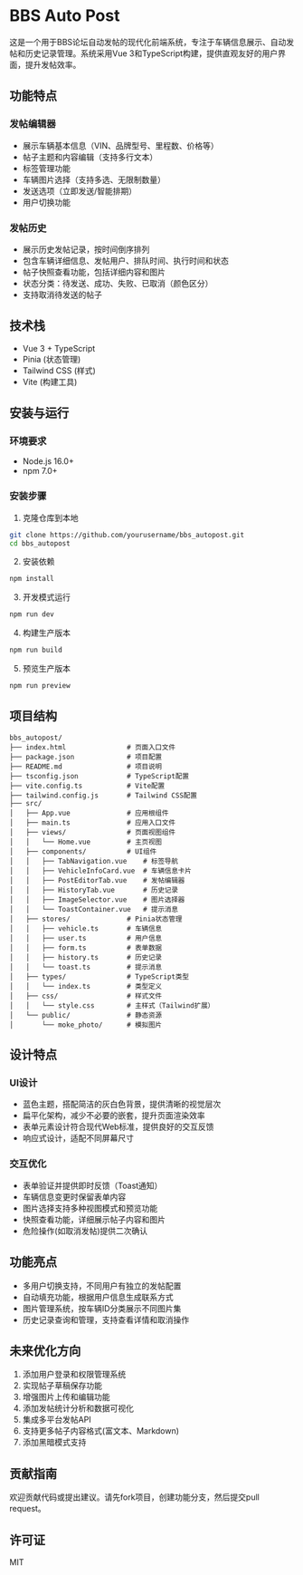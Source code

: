 # BBS Auto Post

这是一个用于BBS论坛自动发帖的现代化前端系统，专注于车辆信息展示、自动发帖和历史记录管理。系统采用Vue 3和TypeScript构建，提供直观友好的用户界面，提升发帖效率。

## 功能特点

### 发帖编辑器
- 展示车辆基本信息（VIN、品牌型号、里程数、价格等）
- 帖子主题和内容编辑（支持多行文本）
- 标签管理功能
- 车辆图片选择（支持多选、无限制数量）
- 发送选项（立即发送/智能排期）
- 用户切换功能

### 发帖历史
- 展示历史发帖记录，按时间倒序排列
- 包含车辆详细信息、发帖用户、排队时间、执行时间和状态
- 帖子快照查看功能，包括详细内容和图片
- 状态分类：待发送、成功、失败、已取消（颜色区分）
- 支持取消待发送的帖子

## 技术栈
- Vue 3 + TypeScript
- Pinia (状态管理)
- Tailwind CSS (样式)
- Vite (构建工具)

## 安装与运行

### 环境要求
- Node.js 16.0+
- npm 7.0+

### 安装步骤
1. 克隆仓库到本地
```bash
git clone https://github.com/yourusername/bbs_autopost.git
cd bbs_autopost
```

2. 安装依赖
```bash
npm install
```

3. 开发模式运行
```bash
npm run dev
```

4. 构建生产版本
```bash
npm run build
```

5. 预览生产版本
```bash
npm run preview
```

## 项目结构

```
bbs_autopost/
├── index.html               # 页面入口文件
├── package.json             # 项目配置
├── README.md                # 项目说明
├── tsconfig.json            # TypeScript配置
├── vite.config.ts           # Vite配置
├── tailwind.config.js       # Tailwind CSS配置
├── src/
│   ├── App.vue              # 应用根组件
│   ├── main.ts              # 应用入口文件
│   ├── views/               # 页面视图组件
│   │   └── Home.vue         # 主页视图
│   ├── components/          # UI组件
│   │   ├── TabNavigation.vue    # 标签导航
│   │   ├── VehicleInfoCard.vue  # 车辆信息卡片
│   │   ├── PostEditorTab.vue    # 发帖编辑器
│   │   ├── HistoryTab.vue       # 历史记录
│   │   ├── ImageSelector.vue    # 图片选择器
│   │   └── ToastContainer.vue   # 提示消息
│   ├── stores/              # Pinia状态管理
│   │   ├── vehicle.ts       # 车辆信息
│   │   ├── user.ts          # 用户信息
│   │   ├── form.ts          # 表单数据
│   │   ├── history.ts       # 历史记录
│   │   └── toast.ts         # 提示消息
│   ├── types/               # TypeScript类型
│   │   └── index.ts         # 类型定义
│   ├── css/                 # 样式文件
│   │   └── style.css        # 主样式（Tailwind扩展）
│   └── public/              # 静态资源
│       └── moke_photo/      # 模拟图片
```

## 设计特点

### UI设计
- 蓝色主题，搭配简洁的灰白色背景，提供清晰的视觉层次
- 扁平化架构，减少不必要的嵌套，提升页面渲染效率
- 表单元素设计符合现代Web标准，提供良好的交互反馈
- 响应式设计，适配不同屏幕尺寸

### 交互优化
- 表单验证并提供即时反馈（Toast通知）
- 车辆信息变更时保留表单内容
- 图片选择支持多种视图模式和预览功能
- 快照查看功能，详细展示帖子内容和图片
- 危险操作(如取消发帖)提供二次确认

## 功能亮点
- 多用户切换支持，不同用户有独立的发帖配置
- 自动填充功能，根据用户信息生成联系方式
- 图片管理系统，按车辆ID分类展示不同图片集
- 历史记录查询和管理，支持查看详情和取消操作

## 未来优化方向
1. 添加用户登录和权限管理系统
2. 实现帖子草稿保存功能
3. 增强图片上传和编辑功能
4. 添加发帖统计分析和数据可视化
5. 集成多平台发帖API
6. 支持更多帖子内容格式(富文本、Markdown)
7. 添加黑暗模式支持

## 贡献指南
欢迎贡献代码或提出建议。请先fork项目，创建功能分支，然后提交pull request。

## 许可证
MIT 
